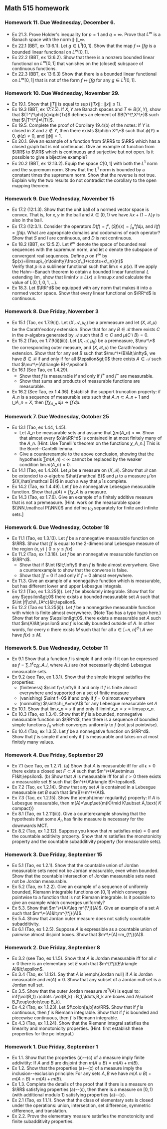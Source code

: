 ## Math 515 homework

### Homework 11. Due Wednesday, December 6.
* Ex 21.3. Prove Holder's inequality for $p=1$ and $q=\infty$. Prove that $L^\infty$ is a Banach space with the norm $\|\cdot\|\_\infty$.
* Ex 22.1 (BBT, ex 13:6.1). Let $g\in L^1[0,1]$. Show that the map $f\mapsto\int fg$ is a bounded linear functional on $L^\infty[0,1]$.
* Ex 22.2 (BBT, ex 13:6.2). Show that there is a nonzero bounded linear functional on $L^\infty[0,1]$ that vanishes on the (closed) subspace of continuous functions.
* Ex 22.3 (BBT, ex 13:6.3) Show that there is a bounded linear functional on $L^\infty[0,1]$ that is not of the form $f\mapsto\int fg$ for any $g\in L^1[0,1]$.

### Homework 10. Due Wednesday, November 29.
* Ex 19.1. Show that $\|T\|$ is equal to $\sup\{\|Tx\|:\|x\|\leq1\}$.
* Ex 19.3 (BBT, ex 17:7.5). If $X,Y$ are Banach spaces and $T\in B(X,Y)$, show that $(T^\*\phi)(x)=\phi(Tx)$ defines an element of $B(Y^\*,X^\*)$ such that $\|T^\*\|=\|T\|$.
* Ex 19.5. Complete the proof of Corollary 19.4(b) of the notes: If $Y$ is closed in $X$ and $z\notin Y$, then there exists $\phi\in X^\*$ such that $\phi(Y)=0$, $\phi(z)\neq0$, and $\|\phi\|=1$.
* Ex 20.1. Give an example of a function from $\RR$ to $\RR$ which has a closed graph but is not continuous. Give an example of function from $\RR$ to $\RR$ which is continuous and surjective but not open. Is it possible to give a bijective example?
* Ex 20.2 (BBT, ex 12:13.2). Equip the space $C[0,1]$ with both the $L^1$ norm and the supremum norm. Show that the $L^1$ norm is bounded by a constant times the supremum norm. Show that the reverse is not true. Explain why the two results do not contradict the corollary to the open mapping theorem.

### Homework 9. Due Wednesday, November 15
* Ex 17.2 (12:1.3). Show that the unit ball of a normed vector space is convex. That is, for $x,y$ in the ball and $\lambda\in(0,1)$ we have $\lambda x+(1-\lambda)y$ is also in the ball.
* Ex 17.3 (12:3.1). Consider the operators $D(f)=f'$, $(Sf)(x)=\int_a^x fd\mu$, and $I(f)=\int fd\mu$. What are appropriate domains and codomains of each operator? Show that $S$ and $I$ are continuous, and $D$ is not continuous.
* Ex 18.2 (BBT, ex 12:5.2). Let $\ell^\infty$ denote the space of bounded real sequences with the supremum norm, and let $c$ denote the subspace of convergent real sequences. Define $p$ on $\ell^\infty$ by  
  $p(x)=\limsup\_{n\to\infty}\frac{x\_1+\cdots+x\_n}{n}$  
  Verify that $p$ is a sublinear functional such that $\lim x\leq p(x)$. If we apply the Hahn--Banach theorem to obtain a bounded linear functional $L$ extending $\lim$, show that $\liminf x\leq L(x)\leq\limsup x$ and calculate the value of $L(0,1,0,1,\ldots)$.
* Ex 18.3. Let $\RR^d$ be equipped with any norm that makes it into a normed vector space. Show that every linear functional on $\RR^d$ is continuous.

### Homework 8. Due Friday, November 3
* Ex 15.1 (Tao, ex 1.7.9(i)). Let $(X,\mathcal A,\mu_0)$ be a premeasure and let $(X,\mathcal B,\mu)$ be the Carath\'eodory extension. Show that for any $B\in\mathcal B$ there exists $C$ in the $\sigma$-algebra generated by $\mathcal A$ such that $B\subset C$ and $\mu(C\setminus B)=0$.
* Ex 15.2 (Tao, ex 1.7.9(ii)(iii)). Let $(X,\mathcal A,\mu_0)$ be a premeasure, $\mu^\*$ the corresponding outer measure, and $(X,\mathcal B,\mu)$ the Carath\'eodory extension. Show that for any set $B$ such that $\mu^\*(B)&lt;\infty$, we have $B\in\mathcal B$ if and only if for all $\epsilon&gt;0$ there exists $A\in\mathcal A$ such that $\mu^\*(A\triangle B)<\epsilon$.
* Ex 16.1 (See Tao, ex 1.4.29).
    * Show that $f$ is measurable if and only if $f^+$ and $f^-$ are measurable.
    * Show that sums and products of measurable functions are measurable.
* Ex 16.2 (See Tao, ex 1.4.36). Establish the support truncation property: if $A\_n$ is a sequence of measurable sets such that $A\_n\subset A\_{n+1}$ and $\bigcup A\_n=X$, then $\int f\chi_{A\_n}\,d\mu\to\int f\,d\mu$.

### Homework 7. Due Wednesday, October 25
* Ex 13.1 (Tao, ex 1.44, 1.45).
  * Let $A\_n$ be measurable sets and assume that $\sum m(A\_n)<\infty$. Show that almost every $x\in\RR^d$ is contained in at most finitely many of the $A\_n$. [Hint: Use Tonelli's theorem on the functions $\chi\_{A\_n}$.] This is the Borel--Cantelli lemma.
  * Give a counterexample to the above conclusion, showing that the hypothesis $\sum m(A\_n)<\infty$ cannot be replaced by the weaker condition $\lim m(A\_n)=0$.
* Ex 14.1 (Tao, ex 1.4.26). Let $\mu$ be a measure on $(X,\mathcal B)$. Show that $\mathcal B$ can be extended to $\sigma$-algebra $\hat{\mathcal B}$ and $\mu$ to a measure $\hat\mu$ on $(X,\hat{\mathcal B})$ in such a way that $\hat\mu$ is complete.
* Ex 14.2 (Tao, ex 1.4.49). Let $f$ be a nonnegative Lebesgue measurable function. Show that $\mu(A)=\int f\chi\_A$ is a measure.
* Ex 14.3 (Tao, ex 1.7.6). Give an example of a finitely additive measure that is not a premeasure. [Hint: work on the measurable space $(\NN,\mathcal P(\NN))$ and define $\mu_0$ separately for finite and infinite sets.]

### Homework 6. Due Wednesday, October 18
* Ex 11.1 (Tao, ex 1.3.13). Let $f$ be a nonnegative measurable function on $\RR$. Show that $\int f$ is equal to the $2$-dimensional Lebesgue measure of the region ${(x,y)\mid 0\leq y\leq f(x)}$
* Ex 11.2 (Tao, ex 1.3.18). Let $f$ be an nonnegative measurable function on $\RR^d$.
  * Show that if $\int f&lt;\infty$ then $f$ is finite almost everywhere. Give a counterexample to show that the converse is false.
  * Show that $\int f=0$ if and only if $f=0$ almost everywhere.
* Ex 11.3. Give an example of a nonnegative function which is measurable, but has different lower and upper Lebesgue integrals.
* Ex 12.1 (Tao, ex 1.3.25(i)). Let $f$ be absolutely integrable. Show that for any $\epsilon&gt;0$ there exists a bounded measurable set $A$ such that $\int |f|\chi\_{A^c}&lt;\epsilon$.
* Ex 12.2 (Tao ex 1.3.25(ii)). Let $f$ be a nonnegative measurable function with which is finite almost everywhere. (Note Tao has a typo hypo here.) Show that for any $\epsilon&gt;0$, there exists a measurable set $A$ such that $m(A)&lt;\epsilon$ and $f$ is locally bounded outside of $A$. In other words, for every $n$ there exists $M$ such that for all $x\in[-n,n]^d\setminus A$ we have $f(x)\leq M$.

### Homework 5. Due Wednesday, October 11

* Ex 9.1 Show that a function $f$ is simple if and only if it can be expressed as $f=\sum\_1^kc_i\chi\_{A\_i}$, where $A\_i$ are (not necessarily disjoint) Lebesgue measurable sets.
* Ex 9.2 (see Tao, ex 1.3.1). Show that the simple integral satisfies the properties:
  * (finiteness) $\sint f\<\infty$ if and only if $f$ is finite almost everywhere and supported on a set of finite measure
  * (vanishing) $\sint f=0$ if and only if $f=0$ almost everywhere
  * (normality) $\sint\chi_A=m(A)$ for any Lebesgue measurable set $A$
* Ex 10.1. Show that $\lim x\_n=x$ if and only if $\liminf x\_n=x=\limsup x\_n$.
* Ex 10.3 (Tao, ex 1.3.4). Show that if $f$ is a bounded, nonnegative measurable function on $\RR^d$, then there is a sequence of bounded simple functions $f_n$ which converges uniformly to $f$ (not just pointwise).
* Ex 10.4 (Tao, ex 1.3.5). Let $f$ be a nonnegative function on $\RR^d$. Show that $f$ is simple if and only if $f$ is measurable and takes on at most finitely many values.

### Homework 4. Due Friday, September 29

* Ex 7.1 (see Tao, ex 1.2.7). (a) Show that $A$ is measurable iff for all $\epsilon>0$ there exists a closed set $F\subset A$ such that $m^\*(A\setminus F)&lt;\epsilon$. (b) Show that $A$ is measurable iff for all $\epsilon>0$ there exists a measurable set $B$ such that $m^\*(A\triangle B)<\epsilon$.
* Ex 7.2 (Tao, ex 1.2.14). Show that any set $A$ is contained in a Lebesgue measurable set $B$ such that $m(B)=m^\*(A)$.
* Ex 7.3 (Tao, ex 1.2.15). Show the \emph{inner regularity} property: If $A$ is Lebesgue measurable, then m(A)=\sup\set{m(K)\mid K\subset A,\text{ $K$ compact}}
* Ex 8.1 (Tao, ex 1.2.11(iii)). Give a counterexample showing that the hypothesis that some $A_n$ has finite measure is necessary for the downwards MCT.
* Ex 8.2 (Tao, ex 1.2.12). Suppose you know that $m$ satisfies $m(\emptyset)=0$ and the countable additivity property. Show that $m$ satisfies the monotonicity property and the countable subadditivity property (for measurable sets).

### Homework 3. Due Friday, September 15

* Ex 5.1 (Tao, ex 1.2.1). Show that the countable union of Jordan measurable sets need not be Jordan measurable, even when bounded. Show that the countable intersection of Jordan measurable sets need not be Jordan measurable.
* Ex 5.2 (Tao, ex 1.2.2). Give an example of a sequence of uniformly bounded, Riemann integrable functions on $[0,1]$ which converges pointwise to a function that is not Riemann integrable. Is it possible to give an example which converges uniformly?
* Ex 5.3. Show that $m^\*(A)\\leq m^{\*j}(A)$. Give an example of a set $A$ such that $m^\*(A)&lt;m^{\*j}(A)$.
* Ex 5.4. Show that Jordan outer measure does not satisfy countable subadditivity.
* Ex 6.1 (Tao, ex 1.2.5). Suppose $A$ is expressible as a countable union of pairwise almost disjoint boxes. Show that $m^\*(A)=m_{\*j}(A)$.

### Homework 2. Due Friday, September 8

* Ex 3.2 (see Tao, ex 1.1.5). Show that $A$ is Jordan measurable iff for all $\epsilon>0$ there is an elementary set $E$ such that $m^{\*j}(E\triangle A)&lt;\epsilon$.
* Ex 3.4 (Tao, ex 1.1.12). Say that $A$ is \emph{Jordan null} if $A$ is Jordan measurable and $m(A)=0$. Show that any subset of a Jordan null set is a Jordan null set.
* Ex 3.5. Show that the outer Jordan measure $m^{*j}(A)$ is equal to: inf{\vol(B\_1)+\cdots+\vol(B\_k) : B\_1,\ldots,B\_k are boxes and A\subset B\_1\cup\cdots\cup B\_k}.
* Ex 4.2 (Tao, ex 1.1.23). Let $f\colon[a,b]\to\RR$. Show that if $f$ is continuous, then $f$ is Riemann integrable. Show that if $f$ is bounded and piecewise continuous, then $f$ is Riemann integrable.
* Ex 4.3 (Tao, ex 1.1.24). Show that the Riemann integral satisfies the linearity and monotonicity properties. (Hint: first establish these properties for the pc integral.)

### Homework 1. Due Friday, September 1

* Ex 1.1. Show that the properties (a)--(c) of a measure imply finite addivitity: If $A$ and $B$ are disjoint then $m(A\cup B)=m(A)+m(B)$.
* Ex 1.2. Show that the properties (a)--(c) of a measure imply the inclusion--exclusion principle: For any sets $A,B$ we have $m(A\cup B)+m(A\cap B)=m(A)+m(B)$.
* Ex 1.3. Complete the details of the proof that if there is a measure on $\RR$ satisfying properties (a)--(c), then there is a measure on $[0,1)$ (with additional modulo $1$) satisfying properties (a)--(c).
* Ex 2.1 (Tao, ex 1.1.1). Show that the class of elementary sets is closed under the operations: union, intersection, set difference, symmetric difference, and translation.
* Ex 2.2. Prove the elementary measure satisfies the monotonicity and finite subadditivity properties.
